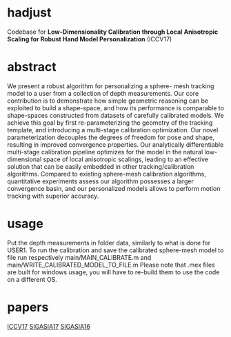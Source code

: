 # hadjust
Codebase for **Low-Dimensionality Calibration through Local Anisotropic Scaling for Robust Hand Model Personalization** (ICCV17)

# abstract
We present a robust algorithm for personalizing a sphere- mesh tracking model to a user from a collection of depth measurements. Our core contribution is to demonstrate how simple geometric reasoning can be exploited to build a shape-space, and how its performance is comparable to shape-spaces constructed from datasets of carefully calibrated models. We achieve this goal by first re-parameterizing the geometry of the tracking template, and introducing a multi-stage calibration optimization. Our novel parameterization decouples the degrees of freedom for pose and shape, resulting in improved convergence properties. Our analytically differentiable multi-stage calibration pipeline optimizes for the model in the natural low-dimensional space of local anisotropic scalings, leading to an effective solution that can be easily embedded in other tracking/calibration algorithms. Compared to existing sphere-mesh calibration algorithms, quantitative experiments assess our algorithm possesses a larger convergence basin, and our personalized models allows to perform motion tracking with superior accuracy.

# usage
Put the depth measurements in folder data, similarly to what is done for USER1.
To run the calibration and save the calibrated sphere-mesh model to file run respectively main/MAIN_CALIBRATE.m and main/WRITE_CALIBRATED_MODEL_TO_FILE.m
Please note that .mex files are built for windows usage, you will have to re-build them to use the code on a different OS.

# papers
[ICCV17](http://lgg.epfl.ch/publications/2017/LocalAnisotropicScaling/paper.pdf)
[SIGASIA17](http://lgg.epfl.ch/publications/2017/HOnline/paper.pdf)
[SIGASIA16](http://lgg.epfl.ch/publications/2016/HModel/paper.pdf)
